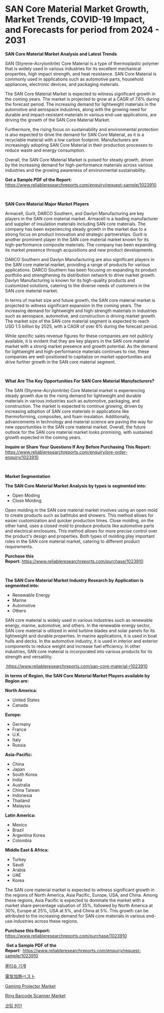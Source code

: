 <p><h1>SAN Core Material Market Growth, Market Trends, COVID-19 Impact, and Forecasts for period from 2024 - 2031</h1></p><p><strong>SAN Core Material Market Analysis and Latest Trends</strong></p>
<p><p>SAN (Styrene-Acrylonitrile) Core Material is a type of thermoplastic polymer that is widely used in various industries for its excellent mechanical properties, high impact strength, and heat resistance. SAN Core Material is commonly used in applications such as automotive parts, household appliances, electronic devices, and packaging materials.</p><p>The SAN Core Material Market is expected to witness significant growth in the coming years. The market is projected to grow at a CAGR of 7.6% during the forecast period. The increasing demand for lightweight materials in the automotive and aerospace industries, along with the growing need for durable and impact-resistant materials in various end-use applications, are driving the growth of the SAN Core Material Market. </p><p>Furthermore, the rising focus on sustainability and environmental protection is also expected to drive the demand for SAN Core Material, as it is a recyclable material with a low carbon footprint. Manufacturers are increasingly adopting SAN Core Material in their production processes to reduce waste and energy consumption. </p><p>Overall, the SAN Core Material Market is poised for steady growth, driven by the increasing demand for high-performance materials across various industries and the growing awareness of environmental sustainability.</p></p>
<p><strong>Get a Sample PDF of the Report:&nbsp;</strong> <a href="https://www.reliableresearchreports.com/enquiry/request-sample/1023910">https://www.reliableresearchreports.com/enquiry/request-sample/1023910</a></p>
<p>&nbsp;</p>
<p><strong>SAN Core Material Major Market Players</strong></p>
<p><p>Armacell, Gurit, DARCO Southern, and Davlyn Manufacturing are key players in the SAN core material market. Armacell is a leading manufacturer and supplier of insulation materials including SAN core materials. The company has been experiencing steady growth in the market due to a strong focus on product innovation and strategic partnerships. Gurit is another prominent player in the SAN core material market known for its high-performance composite materials. The company has been expanding its market presence through acquisitions and new product developments.</p><p>DARCO Southern and Davlyn Manufacturing are also significant players in the SAN core material market, providing a range of products for various applications. DARCO Southern has been focusing on expanding its product portfolio and strengthening its distribution network to drive market growth. Davlyn Manufacturing is known for its high-quality products and customized solutions, catering to the diverse needs of customers in the SAN core material market.</p><p>In terms of market size and future growth, the SAN core material market is projected to witness significant expansion in the coming years. The increasing demand for lightweight and high-strength materials in industries such as aerospace, automotive, and construction is driving market growth. The market size of the SAN core material segment is expected to reach USD 1.5 billion by 2025, with a CAGR of over 6% during the forecast period.</p><p>While specific sales revenue figures for these companies are not publicly available, it is evident that they are key players in the SAN core material market with a strong market presence and growth potential. As the demand for lightweight and high-performance materials continues to rise, these companies are well-positioned to capitalize on market opportunities and drive further growth in the SAN core material segment.</p></p>
<p>&nbsp;</p>
<p><strong>What Are The Key Opportunities For SAN Core Material Manufacturers?</strong></p>
<p><p>The SAN (Styrene-Acrylonitrile) Core Material market is experiencing steady growth due to the rising demand for lightweight and durable materials in various industries such as automotive, packaging, and construction. The market is expected to continue growing, driven by increasing adoption of SAN core materials in applications like thermoforming, composites, and foam insulation. Additionally, advancements in technology and material science are paving the way for new opportunities in the SAN core material market. Overall, the future outlook for the SAN core material market looks promising, with sustained growth expected in the coming years.</p></p>
<p><strong>Inquire or Share Your Questions If Any Before Purchasing This Report:</strong> <a href="https://www.reliableresearchreports.com/enquiry/pre-order-enquiry/1023910">https://www.reliableresearchreports.com/enquiry/pre-order-enquiry/1023910</a></p>
<p>&nbsp;</p>
<p><strong>Market Segmentation</strong></p>
<p><strong>The SAN Core Material Market Analysis by types is segmented into:</strong></p>
<p><ul><li>Open Moding</li><li>Close Molding</li></ul></p>
<p><p>Open molding in the SAN core material market involves using an open mold to create products such as bathtubs and showers. This method allows for easier customization and quicker production times. Close molding, on the other hand, uses a closed mold to produce products like automotive parts and electrical enclosures. This method allows for more precise control over the product's design and properties. Both types of molding play important roles in the SAN core material market, catering to different product requirements.</p></p>
<p><strong>Purchase this Report:&nbsp;</strong><a href="https://www.reliableresearchreports.com/purchase/1023910">https://www.reliableresearchreports.com/purchase/1023910</a></p>
<p>&nbsp;</p>
<p><strong>The SAN Core Material Market Industry Research by Application is segmented into:</strong></p>
<p><ul><li>Renewable Energy</li><li>Marine</li><li>Automotive</li><li>Others</li></ul></p>
<p><p>SAN core material is widely used in various industries such as renewable energy, marine, automotive, and others. In the renewable energy sector, SAN core material is utilized in wind turbine blades and solar panels for its lightweight and durable properties. In marine applications, it is used in boat hulls and decks. In the automotive industry, it is used in interior and exterior components to reduce weight and increase fuel efficiency. In other industries, SAN core material is incorporated into various products for its strength and versatility.</p></p>
<p><a href="https://www.reliableresearchreports.com/san-core-material-r1023910">&nbsp;https://www.reliableresearchreports.com/san-core-material-r1023910</a></p>
<p><strong>In terms of Region, the SAN Core Material Market Players available by Region are:</strong></p>
<p>
    <p> <strong> North America: </strong>
        <ul>
            <li>United States</li>
            <li>Canada</li>
        </ul>
        </p> 
    <p> <strong> Europe: </strong>
        <ul>
            <li>Germany</li>
            <li>France</li>
            <li>U.K.</li>
            <li>Italy</li>
            <li>Russia</li>
        </ul>
        </p> 
    <p> <strong> Asia-Pacific: </strong>
        <ul>
            <li>China</li>
            <li>Japan</li>
            <li>South Korea</li>
            <li>India</li>
            <li>Australia</li>
            <li>China Taiwan</li>
            <li>Indonesia</li>
            <li>Thailand</li>
            <li>Malaysia</li>
        </ul>
        </p> 
    <p> <strong> Latin America: </strong>
        <ul>
            <li>Mexico</li>
            <li>Brazil</li>
            <li>Argentina Korea</li>
            <li>Colombia</li>
        </ul>
        </p> 
    <p> <strong> Middle East & Africa: </strong>
        <ul>
            <li>Turkey</li>
            <li>Saudi</li>
            <li>Arabia</li>
            <li>UAE</li>
            <li>Korea</li>
        </ul>
    </p>
    </p>
<p><p>The SAN core material market is expected to witness significant growth in the regions of North America, Asia Pacific, Europe, USA, and China. Among these regions, Asia Pacific is expected to dominate the market with a market share percentage valuation of 35%, followed by North America at 30%, Europe at 25%, USA at 5%, and China at 5%. This growth can be attributed to the increasing demand for SAN core materials in various end-use industries across these regions.</p></p>
<p><strong>Purchase this Report: </strong><a href="https://www.reliableresearchreports.com/purchase/1023910">https://www.reliableresearchreports.com/purchase/1023910</a></p>
<p>&nbsp;<strong>Get a Sample PDF of the Report:&nbsp;&nbsp;</strong><a href="https://www.reliableresearchreports.com/enquiry/request-sample/1023910">https://www.reliableresearchreports.com/enquiry/request-sample/1023910</a></p>
<p><strong></strong></p>
<p><p><a href="https://github.com/RonSpencer61/Market-Research-Report-List-1/blob/main/829736154675.md">물티슈 기계</a></p><p><a href="https://medium.com/@callumnowacki2000/%E9%9B%BB%E6%B0%97%E3%83%92%E3%83%BC%E3%82%BF%E3%83%BC%E4%BB%98%E3%81%8D%E3%83%99%E3%82%B9%E3%83%88%E5%B8%82%E5%A0%B4-%E7%AB%B6%E4%BA%89%E5%88%86%E6%9E%90-%E5%B8%82%E5%A0%B4%E3%83%88%E3%83%AC%E3%83%B3%E3%83%89-2031%E5%B9%B4%E3%81%BE%E3%81%A7%E3%81%AE%E4%BA%88%E6%B8%AC-3d8b044f38d6">電気加熱ベスト</a></p><p><a href="https://www.linkedin.com/pulse/gaming-projector-market-size-trends-complete-industry-overview-nh4hc">Gaming Projector Market</a></p><p><a href="https://www.linkedin.com/pulse/ring-barcode-scanner-market-research-report-its-history-forecast-szhxc">Ring Barcode Scanner Market</a></p><p><a href="https://medium.com/@aidenreinger/%EC%BD%94%ED%8C%85-%EC%9B%90%EB%8B%A8-%EC%8B%9C%EC%9E%A5-%EA%B7%9C%EB%AA%A8-%EC%8B%9C%EC%9E%A5-%EC%A0%84%EB%A7%9D-%EB%B0%8F-%EC%8B%9C%EC%9E%A5-%EC%98%88%EC%B8%A1-2024%EB%85%84%EB%B6%80%ED%84%B0-2031%EB%85%84%EA%B9%8C%EC%A7%80-94bf60f3d45c">코팅 원단</a></p></p>